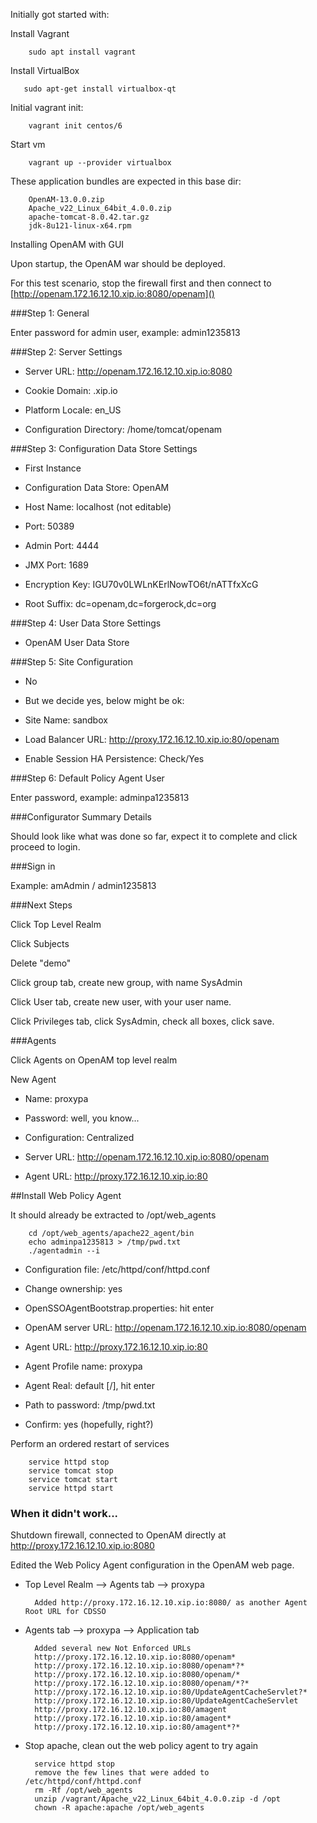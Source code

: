 
Initially got started with:

Install Vagrant

        sudo apt install vagrant

Install VirtualBox

       sudo apt-get install virtualbox-qt

Initial vagrant init:

        vagrant init centos/6

Start vm

        vagrant up --provider virtualbox

These application bundles are expected in this base dir:

        OpenAM-13.0.0.zip
        Apache_v22_Linux_64bit_4.0.0.zip 
        apache-tomcat-8.0.42.tar.gz
        jdk-8u121-linux-x64.rpm

Installing OpenAM with GUI

Upon startup, the OpenAM war should be deployed.

For this test scenario, stop the firewall first and then connect to [http://openam.172.16.12.10.xip.io:8080/openam]()

###Step 1: General

Enter password for admin user, example: admin1235813

###Step 2: Server Settings

* Server URL: http://openam.172.16.12.10.xip.io:8080

* Cookie Domain: .xip.io

* Platform Locale: en_US

* Configuration Directory: /home/tomcat/openam

###Step 3: Configuration Data Store Settings

* First Instance

* Configuration Data Store: OpenAM

* Host Name: localhost (not editable)

* Port: 50389
 
* Admin Port: 4444

* JMX Port: 1689

* Encryption Key: IGU70v0LWLnKErlNowTO6t/nATTfxXcG

* Root Suffix: dc=openam,dc=forgerock,dc=org

###Step 4: User Data Store Settings

* OpenAM User Data Store

###Step 5: Site Configuration

* No

* But we decide yes, below might be ok:

* Site Name: sandbox

* Load Balancer URL: http://proxy.172.16.12.10.xip.io:80/openam

* Enable Session HA Persistence: Check/Yes

###Step 6: Default Policy Agent User

Enter password, example: adminpa1235813

###Configurator Summary Details

Should look like what was done so far, expect it to complete and click proceed to login.

###Sign in

Example: amAdmin / admin1235813

###Next Steps

Click Top Level Realm

Click Subjects

Delete "demo"

Click group tab, create new group, with name SysAdmin

Click User tab, create new user, with your user name.

Click Privileges tab, click SysAdmin, check all boxes, click save.

###Agents

Click Agents on OpenAM top level realm

New Agent

* Name: proxypa

* Password: well, you know...

* Configuration: Centralized

* Server URL: http://openam.172.16.12.10.xip.io:8080/openam

* Agent URL: http://proxy.172.16.12.10.xip.io:80

##Install Web Policy Agent

It should already be extracted to /opt/web_agents

        cd /opt/web_agents/apache22_agent/bin
        echo adminpa1235813 > /tmp/pwd.txt
        ./agentadmin --i
    
* Configuration file: /etc/httpd/conf/httpd.conf

* Change ownership: yes

* OpenSSOAgentBootstrap.properties: hit enter

* OpenAM server URL: http://openam.172.16.12.10.xip.io:8080/openam

* Agent URL: http://proxy.172.16.12.10.xip.io:80

* Agent Profile name: proxypa

* Agent Real: default [/], hit enter

* Path to password: /tmp/pwd.txt

* Confirm: yes (hopefully, right?)

Perform an ordered restart of services

        service httpd stop
        service tomcat stop
        service tomcat start
        service httpd start
        

### When it didn't work...

Shutdown firewall, connected to OpenAM directly at http://proxy.172.16.12.10.xip.io:8080

Edited the Web Policy Agent configuration in the OpenAM web page.

* Top Level Realm --> Agents tab --> proxypa

        Added http://proxy.172.16.12.10.xip.io:8080/ as another Agent Root URL for CDSSO
        
* Agents tab --> proxypa --> Application tab

        Added several new Not Enforced URLs
        http://proxy.172.16.12.10.xip.io:8080/openam*
        http://proxy.172.16.12.10.xip.io:8080/openam*?*
        http://proxy.172.16.12.10.xip.io:8080/openam/*
        http://proxy.172.16.12.10.xip.io:8080/openam/*?*
        http://proxy.172.16.12.10.xip.io:80/UpdateAgentCacheServlet?*
        http://proxy.172.16.12.10.xip.io:80/UpdateAgentCacheServlet
        http://proxy.172.16.12.10.xip.io:80/amagent
        http://proxy.172.16.12.10.xip.io:80/amagent*
        http://proxy.172.16.12.10.xip.io:80/amagent*?*

* Stop apache, clean out the web policy agent to try again

        service httpd stop
        remove the few lines that were added to /etc/httpd/conf/httpd.conf
        rm -Rf /opt/web_agents
        unzip /vagrant/Apache_v22_Linux_64bit_4.0.0.zip -d /opt
        chown -R apache:apache /opt/web_agents
        


         